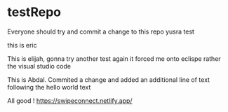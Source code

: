 # testRepo

Everyone should try and commit a change to this repo
yusra test

this is eric

This is elijah, gonna try another test again it forced me onto eclispe rather the visual studio code

This is Abdal. Commited a change and added an additional line of text following the hello world text

All good !
https://swipeconnect.netlify.app/
